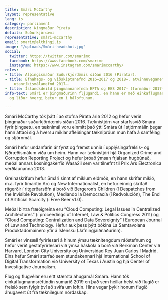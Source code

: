 ```yaml
---
title: Smári McCarthy
layout: representative
lang: is
category: parliament
description: Þingmaður Pírata
details: Suðurkjördæmi
representative: smári-mccarthy
email: smarim@althingi.is
image: "/uploads/Smári-headshot.jpg"
social:
  twitter: https://twitter.com/smarimc
  facebook: https://www.facebook.com/smarimc
  instagram: https://www.instagram.com/smarimccarthy/
roles:
- title: Alþingismaður Suðurkjördæmis síðan 2016 (Píratar).
- title: Efnahags- og viðskiptanefnd 2016–2017 og 2018–, atvinnuveganefnd 2017–2018,
    utanríkismálanefnd 2017–.
- title: Íslandsdeild þingmannanefnda EFTA og EES 2017– (formaður 2017–).
info-text: Smári er þingmaðurinn fljúgandi, en hann er með einkaflugmannsréttindi
  og líður hvergi betur en í háloftunum.

---
```

Smári McCarthy tók þátt í að stofna Pírata árið 2012 og hefur verið þingmaður suðurkjördæmis síðan 2016. Tæknistjórn var starfssvið Smára fyrir  þingsetu, en tæknimál voru einmitt það ýtti Smára út í stjórnmálin þegar hann áttaði sig á hversu miklar afleiðingar tækniþróun mun hafa á samfélag og stjórnmál.

Smári hefur undanfarin ár fyrst og fremst unnið í upplýsingafrelsis- og lýðræðismálum víða um heim. Hann var tæknistjóri hjá Organized Crime and Corruption Reporting Project og hefur þróað ýmsan frjálsan hugbúnað, meðal annars kosningakerfið Wasa2il sem var tilnefnt til Prix Ars Electronica verðlaunanna 2013.

Greinaskrifum hefur Smári sinnt af miklum eldmóð, en hann skrifar mikið, m.a. fyrir tímaritin Arc og New Internationalist, en hefur einnig skrifað ritgerðir í ritgerðarsöfn á borð við Bergeron’s Children (í Despatches from the Invisible Revolution), Mediando la Democracía (í Redvolución), The End of Artificial Scarcity (í Free Beer v1.0).

Meðal birtra fræðigreina eru “Cloud Computing: Legal Issues in Centralized Architectures” (í proceedings of Internet, Law & Politics Congress 2011) og “Cloud Computing: Centralization and Data Sovereignty” í European Journal of Law and Technology. Hefur auk þess þýtt bókina La Samtavolana Produktadomainero yfir á Íslensku (Jafningjaiðnaðurinn).

Smári er vinsæll fyrirlesari á hinum ýmsu tæknitengdum ráðstefnum og hefur verið gestafyrirlesari við ýmsa háskóla á borð við Berkman Center við Harvard, London City University og Universidad Rey Juan Carlos í Madrid. Eins hefur Smári starfað sem stundakennari hjá International School of Digital Transformation við University of Texas í Austin og hjá Center of Investigative Journalism.

Flug og flugvélar eru eitt stærsta áhugamál Smára. Hann tók einkaflugmannsréttindin sumarið 2019 en það sem heillar helst við flugið er frelsið sem fylg­ir því að svífa um loft­in. Hins veg­ar þykir honum flugið áhuga­vert út frá tækni­leg­um nör­da­skap.